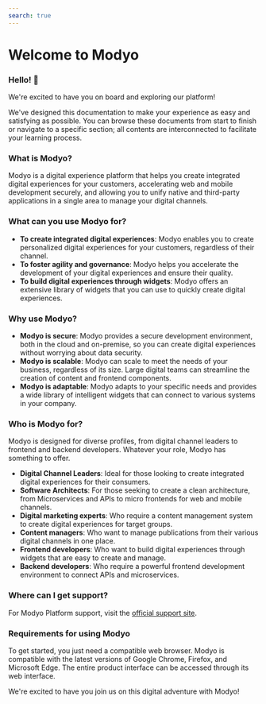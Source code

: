 ```yaml
---
search: true
---
```


# Welcome to Modyo

### Hello! 👋

We're excited to have you on board and exploring our platform!

We've designed this documentation to make your experience as easy and satisfying as possible. You can browse these documents from start to finish or navigate to a specific section; all contents are interconnected to facilitate your learning process.

### What is Modyo?

Modyo is a digital experience platform that helps you create integrated digital experiences for your customers, accelerating web and mobile development securely, and allowing you to unify native and third-party applications in a single area to manage your digital channels.

### What can you use Modyo for?

* **To create integrated digital experiences**: Modyo enables you to create personalized digital experiences for your customers, regardless of their channel.
* **To foster agility and governance**: Modyo helps you accelerate the development of your digital experiences and ensure their quality.
* **To build digital experiences through widgets**: Modyo offers an extensive library of widgets that you can use to quickly create digital experiences.

### Why use Modyo?

* **Modyo is secure**: Modyo provides a secure development environment, both in the cloud and on-premise, so you can create digital experiences without worrying about data security.
* **Modyo is scalable**: Modyo can scale to meet the needs of your business, regardless of its size. Large digital teams can streamline the creation of content and frontend components.
* **Modyo is adaptable**: Modyo adapts to your specific needs and provides a wide library of intelligent widgets that can connect to various systems in your company.

### Who is Modyo for?

Modyo is designed for diverse profiles, from digital channel leaders to frontend and backend developers. Whatever your role, Modyo has something to offer.

* **Digital Channel Leaders**: Ideal for those looking to create integrated digital experiences for their consumers.
* **Software Architects**: For those seeking to create a clean architecture, from Microservices and APIs to micro frontends for web and mobile channels.
* **Digital marketing experts**: Who require a content management system to create digital experiences for target groups.
* **Content managers**: Who want to manage publications from their various digital channels in one place.
* **Frontend developers**: Who want to build digital experiences through widgets that are easy to create and manage.
* **Backend developers**: Who require a powerful frontend development environment to connect APIs and microservices.

### Where can I get support?

For Modyo Platform support, visit the [official support site](https://support.modyo.com/hc/en-us).

### Requirements for using Modyo

To get started, you just need a compatible web browser. Modyo is compatible with the latest versions of Google Chrome, Firefox, and Microsoft Edge. The entire product interface can be accessed through its web interface.

We're excited to have you join us on this digital adventure with Modyo!
